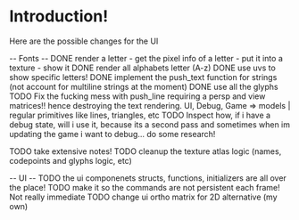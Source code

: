 # Introduction!
Here are the possible changes for the UI

-- Fonts --
DONE render a letter
    - get the pixel info of a letter 
    - put it into a texture
    - show it
DONE render all alphabets letter (A-z)
DONE use uvs to show specific letters!
DONE implement the push_text function for strings
    (not account for multiline strings at the moment)
DONE use all the glyphs
TODO Fix the fucking mess with push_line requiring a persp and view matrices!! hence destroying the text rendering. UI, Debug, Game => models | regular primitives like lines, triangles, etc
TODO Inspect how, if i have a debug state, will i use it, because its a second pass and sometimes when im updating the game i want to debug... do some research!


TODO take extensive notes!
TODO cleanup the texture atlas logic (names, codepoints and glyphs logic, etc)

-- UI -- 
TODO the ui componenets structs, functions, initializers are all over the place!
TODO make it so the commands are not persistent each frame! Not really immediate
TODO change ui ortho matrix for 2D alternative (my own)
